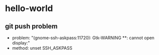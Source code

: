 # hello-world

## git push problem
* problem:    "(gnome-ssh-askpass:11720): Gtk-WARNING **: cannot open display:"
* method:     unset SSH_ASKPASS
